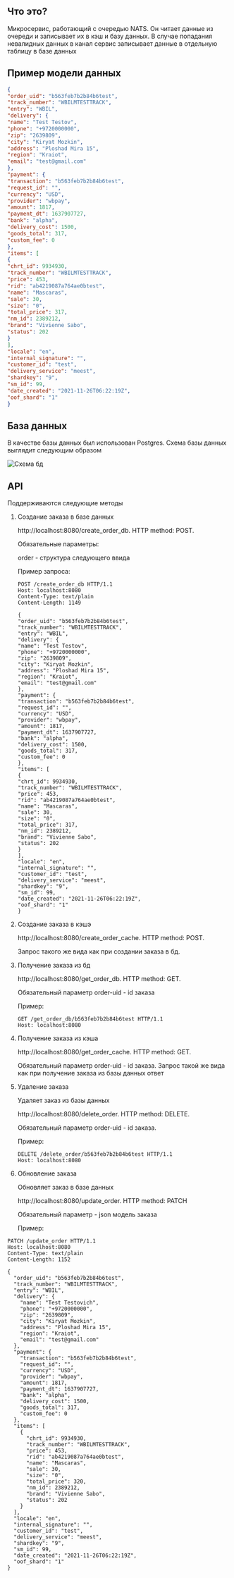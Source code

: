 ## Что это?

Микросервис, работающий с очередью NATS. Он читает данные из очереди и записывает их
в кэш и базу данных. В случае попадания невалидных данных в канал сервис записывает данные
в отдельную таблицу в базе данных

## Пример модели данных

```json
{
"order_uid": "b563feb7b2b84b6test",
"track_number": "WBILMTESTTRACK",
"entry": "WBIL",
"delivery": {
"name": "Test Testov",
"phone": "+9720000000",
"zip": "2639809",
"city": "Kiryat Mozkin",
"address": "Ploshad Mira 15",
"region": "Kraiot",
"email": "test@gmail.com"
},
"payment": {
"transaction": "b563feb7b2b84b6test",
"request_id": "",
"currency": "USD",
"provider": "wbpay",
"amount": 1817,
"payment_dt": 1637907727,
"bank": "alpha",
"delivery_cost": 1500,
"goods_total": 317,
"custom_fee": 0
},
"items": [
{
"chrt_id": 9934930,
"track_number": "WBILMTESTTRACK",
"price": 453,
"rid": "ab4219087a764ae0btest",
"name": "Mascaras",
"sale": 30,
"size": "0",
"total_price": 317,
"nm_id": 2389212,
"brand": "Vivienne Sabo",
"status": 202
}
],
"locale": "en",
"internal_signature": "",
"customer_id": "test",
"delivery_service": "meest",
"shardkey": "9",
"sm_id": 99,
"date_created": "2021-11-26T06:22:19Z",
"oof_shard": "1"
}
```

## База данных

В качестве базы данных был использован Postgres. Схема базы данных выглядит следующим образом

<img src="https://github.com/infamax/nats-streaming-server/blob/main/%D1%81%D1%85%D0%B5%D0%BC%D0%B0%20%D0%B1%D0%B4.jpg" alt="Схема бд"/>

## АPI

 Поддерживаются следующие методы

1) Создание заказа в базе данных

   http://localhost:8080/create_order_db. HTTP method: POST.

   Обязательные параметры:
   
   order - структура следующего ввида

   Пример запроса:

   ```
   POST /create_order_db HTTP/1.1
   Host: localhost:8080
   Content-Type: text/plain
   Content-Length: 1149

   {
   "order_uid": "b563feb7b2b84b6test",
   "track_number": "WBILMTESTTRACK",
   "entry": "WBIL",
   "delivery": {
   "name": "Test Testov",
   "phone": "+9720000000",
   "zip": "2639809",
   "city": "Kiryat Mozkin",
   "address": "Ploshad Mira 15",
   "region": "Kraiot",
   "email": "test@gmail.com"
   },
   "payment": {
   "transaction": "b563feb7b2b84b6test",
   "request_id": "",
   "currency": "USD",
   "provider": "wbpay",
   "amount": 1817,
   "payment_dt": 1637907727,
   "bank": "alpha",
   "delivery_cost": 1500,
   "goods_total": 317,
   "custom_fee": 0
   },
   "items": [
   {
   "chrt_id": 9934930,
   "track_number": "WBILMTESTTRACK",
   "price": 453,
   "rid": "ab4219087a764ae0btest",
   "name": "Mascaras",
   "sale": 30,
   "size": "0",
   "total_price": 317,
   "nm_id": 2389212,
   "brand": "Vivienne Sabo",
   "status": 202
   }
   ],
   "locale": "en",
   "internal_signature": "",
   "customer_id": "test",
   "delivery_service": "meest",
   "shardkey": "9",
   "sm_id": 99,
   "date_created": "2021-11-26T06:22:19Z",
   "oof_shard": "1"
   }
   ```
   
2) Создание заказа в кэшэ

   http://localhost:8080/create_order_cache. HTTP method: POST.
   
   Запрос такого же вида как при создании заказа в бд.

3) Получение заказа из бд

   http://localhost:8080/get_order_db. HTTP method: GET.

   Обязательный параметр order-uid - id заказа

   Пример:
   
   ```
   GET /get_order_db/b563feb7b2b84b6test HTTP/1.1
   Host: localhost:8080
   ```

   
4) Получение заказа из кэша 

   http://localhost:8080/get_order_cache. HTTP method: GET.

   Обязательный параметр order-uid - id заказа.
   Запрос такой же вида как при получение заказа из базы данных ответ

5) Удаление заказа

   Удаляет заказ из базы данных

   http://localhost:8080/delete_order. HTTP method: DELETE.

   Обязательный параметр order-uid - id заказа.

   Пример:
   ```
   DELETE /delete_order/b563feb7b2b84b6test HTTP/1.1
   Host: localhost:8080
   ```

6) Обновление заказа
   
   Обновляет заказ в базе данных

   http://localhost:8080/update_order. HTTP method: PATCH

   Обязательный параметр - json модель заказа

   Пример:

```
PATCH /update_order HTTP/1.1
Host: localhost:8080
Content-Type: text/plain
Content-Length: 1152

{
  "order_uid": "b563feb7b2b84b6test",
  "track_number": "WBILMTESTTRACK",
  "entry": "WBIL",
  "delivery": {
    "name": "Test Testovich",
    "phone": "+9720000000",
    "zip": "2639809",
    "city": "Kiryat Mozkin",
    "address": "Ploshad Mira 15",
    "region": "Kraiot",
    "email": "test@gmail.com"
  },
  "payment": {
    "transaction": "b563feb7b2b84b6test",
    "request_id": "",
    "currency": "USD",
    "provider": "wbpay",
    "amount": 1817,
    "payment_dt": 1637907727,
    "bank": "alpha",
    "delivery_cost": 1500,
    "goods_total": 317,
    "custom_fee": 0
  },
  "items": [
    {
      "chrt_id": 9934930,
      "track_number": "WBILMTESTTRACK",
      "price": 453,
      "rid": "ab4219087a764ae0btest",
      "name": "Mascaras",
      "sale": 30,
      "size": "0",
      "total_price": 320,
      "nm_id": 2389212,
      "brand": "Vivienne Sabo",
      "status": 202
    }
  ],
  "locale": "en",
  "internal_signature": "",
  "customer_id": "test",
  "delivery_service": "meest",
  "shardkey": "9",
  "sm_id": 99,
  "date_created": "2021-11-26T06:22:19Z",
  "oof_shard": "1"
}
```

